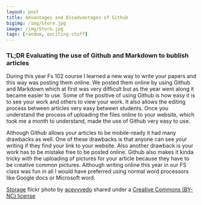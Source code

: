 ```yaml
---
layout: post
title: Advantages and Disadvantages of Github
bigimg: /img/Store.jpg
image: /img/Store.jpg
tags: [random, exciting-stuff]
---
```



### TL;DR Evaluating the use of Github and Markdown to bublish articles

During this year Fs 102 course I learned a new way to write your  papers and this way was posting them online. We posted them online by using Github and Markdown which at first was very difficult but as the year went along it became easier to use. Some of the positive of using Github is how easy it is to see your work and others to view your work. It also allows the editing process between articles very easy between students. Once you understand the process of uploading the files online to your website, which took me a month to understand, made the use of Github very easy to use.




Although Github allows your articles to be mobile-ready it had many drawbacks as well. One of these drawbacks is that anyone can see your writing if they find your link to your website. Also another drawback is your work has to be mistake free to be posted online. Github also makes it kinda tricky with the uploading of pictures for your article because they have to be creative common pictures. Although writing online this year in our FS class was fun in all I would have preferred using normal word processors like Google docs or Microsoft word.          


<a title="Storage" href="https://flickr.com/photos/djsoundwav/8378585453">Storage</a> flickr photo by <a href="https://flickr.com/people/djsoundwav">acevvvedo</a> shared under a <a href="https://creativecommons.org/licenses/by-nc/2.0/">Creative Commons (BY-NC) license</a> </small>
